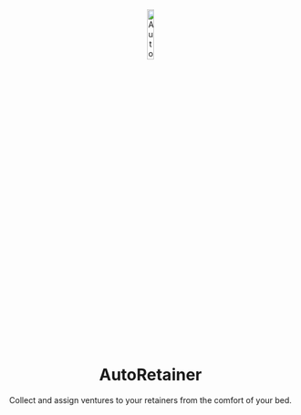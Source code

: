 <!-- Repository Header Begin -->
<div align="center">
<img src="https://love.puni.sh/resources/auto-retainer.svg" alt="AutoRetainer IconUrl" width="15%">

# AutoRetainer

Collect and assign ventures to your retainers from the comfort of your bed.

</div>

<!-- Repository Header End -->
